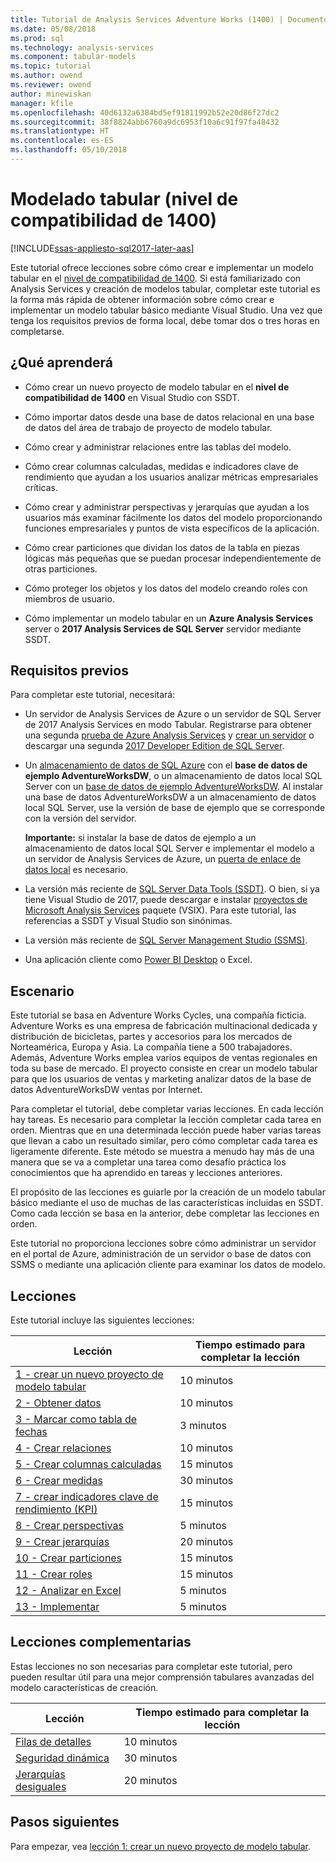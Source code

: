 ```yaml
---
title: Tutorial de Analysis Services Adventure Works (1400) | Documentos de Microsoft
ms.date: 05/08/2018
ms.prod: sql
ms.technology: analysis-services
ms.component: tabular-models
ms.topic: tutorial
ms.author: owend
ms.reviewer: owend
author: minewiskan
manager: kfile
ms.openlocfilehash: 40d6132a6384bd5ef91811992b52e20d86f27dc2
ms.sourcegitcommit: 38f8824abb6760a9dc6953f10a6c91f97fa48432
ms.translationtype: HT
ms.contentlocale: es-ES
ms.lasthandoff: 05/10/2018
---
```

# <a name="tabular-modeling-1400-compatibility-level"></a>Modelado tabular (nivel de compatibilidad de 1400)

[!INCLUDE[ssas-appliesto-sql2017-later-aas](../../includes/ssas-appliesto-sql2017-later-aas.md)]

Este tutorial ofrece lecciones sobre cómo crear e implementar un modelo tabular en el [nivel de compatibilidad de 1400](../tabular-models/compatibility-level-for-tabular-models-in-analysis-services.md). Si está familiarizado con Analysis Services y creación de modelos tabular, completar este tutorial es la forma más rápida de obtener información sobre cómo crear e implementar un modelo tabular básico mediante Visual Studio. Una vez que tenga los requisitos previos de forma local, debe tomar dos o tres horas en completarse.  
  
## <a name="what-you-learn"></a>¿Qué aprenderá   
  
-   Cómo crear un nuevo proyecto de modelo tabular en el **nivel de compatibilidad de 1400** en Visual Studio con SSDT.
  
-   Cómo importar datos desde una base de datos relacional en una base de datos del área de trabajo de proyecto de modelo tabular.  
  
-   Cómo crear y administrar relaciones entre las tablas del modelo.  
  
-   Cómo crear columnas calculadas, medidas e indicadores clave de rendimiento que ayudan a los usuarios analizar métricas empresariales críticas.  
  
-   Cómo crear y administrar perspectivas y jerarquías que ayudan a los usuarios más examinar fácilmente los datos del modelo proporcionando funciones empresariales y puntos de vista específicos de la aplicación.  
  
-   Cómo crear particiones que dividan los datos de la tabla en piezas lógicas más pequeñas que se puedan procesar independientemente de otras particiones.  
  
-   Cómo proteger los objetos y los datos del modelo creando roles con miembros de usuario.  
  
-   Cómo implementar un modelo tabular en un **Azure Analysis Services** server o **2017 Analysis Services de SQL Server** servidor mediante SSDT.  
  
## <a name="prerequisites"></a>Requisitos previos  

Para completar este tutorial, necesitará:  
  
-   Un servidor de Analysis Services de Azure o un servidor de SQL Server de 2017 Analysis Services en modo Tabular. Registrarse para obtener una segunda [prueba de Azure Analysis Services](https://azure.microsoft.com/services/analysis-services/) y [crear un servidor](https://docs.microsoft.com/azure/analysis-services/analysis-services-create-server) o descargar una segunda [2017 Developer Edition de SQL Server](https://www.microsoft.com/sql-server/sql-server-downloads).

-   Un [almacenamiento de datos de SQL Azure](https://docs.microsoft.com/azure/sql-data-warehouse/create-data-warehouse-portal) con el **base de datos de ejemplo AdventureWorksDW**, o un almacenamiento de datos local SQL Server con un [base de datos de ejemplo AdventureWorksDW](https://github.com/Microsoft/sql-server-samples/releases/tag/adventureworks). Al instalar una base de datos AdventureWorksDW a un almacenamiento de datos local SQL Server, use la versión de base de ejemplo que se corresponde con la versión del servidor. 

    **Importante:** si instalar la base de datos de ejemplo a un almacenamiento de datos local SQL Server e implementar el modelo a un servidor de Analysis Services de Azure, un [puerta de enlace de datos local](https://docs.microsoft.com/azure/analysis-services/analysis-services-gateway) es necesario.

-   La versión más reciente de [SQL Server Data Tools (SSDT)](https://msdn.microsoft.com/library/mt204009.aspx). O bien, si ya tiene Visual Studio de 2017, puede descargar e instalar [proyectos de Microsoft Analysis Services](https://marketplace.visualstudio.com/items?itemName=ProBITools.MicrosoftAnalysisServicesModelingProjects) paquete (VSIX). Para este tutorial, las referencias a SSDT y Visual Studio son sinónimas. 

-   La versión más reciente de [SQL Server Management Studio (SSMS)](https://docs.microsoft.com/sql/ssms/download-sql-server-management-studio-ssms).    

-   Una aplicación cliente como [Power BI Desktop](https://powerbi.microsoft.com/desktop/) o Excel. 

## <a name="scenario"></a>Escenario  

Este tutorial se basa en Adventure Works Cycles, una compañía ficticia. Adventure Works es una empresa de fabricación multinacional dedicada y distribución de bicicletas, partes y accesorios para los mercados de Norteamérica, Europa y Asia. La compañía tiene a 500 trabajadores. Además, Adventure Works emplea varios equipos de ventas regionales en toda su base de mercado. El proyecto consiste en crear un modelo tabular para que los usuarios de ventas y marketing analizar datos de la base de datos AdventureWorksDW ventas por Internet.  
  
Para completar el tutorial, debe completar varias lecciones. En cada lección hay tareas. Es necesario para completar la lección completar cada tarea en orden. Mientras que en una determinada lección puede haber varias tareas que llevan a cabo un resultado similar, pero cómo completar cada tarea es ligeramente diferente. Este método se muestra a menudo hay más de una manera que se va a completar una tarea como desafío práctica los conocimientos que ha aprendido en tareas y lecciones anteriores.  
  
El propósito de las lecciones es guiarle por la creación de un modelo tabular básico mediante el uso de muchas de las características incluidas en SSDT. Como cada lección se basa en la anterior, debe completar las lecciones en orden.
  
Este tutorial no proporciona lecciones sobre cómo administrar un servidor en el portal de Azure, administración de un servidor o base de datos con SSMS o mediante una aplicación cliente para examinar los datos de modelo. 


## <a name="lessons"></a>Lecciones  

Este tutorial incluye las siguientes lecciones:  
  
|Lección|Tiempo estimado para completar la lección|  
|----------|------------------------------|  
|[1 - crear un nuevo proyecto de modelo tabular](../tutorial-tabular-1400/as-lesson-1-create-a-new-tabular-model-project.md)|10 minutos|  
|[2 - Obtener datos](../tutorial-tabular-1400/as-lesson-2-get-data.md)|10 minutos|  
|[3 - Marcar como tabla de fechas](../tutorial-tabular-1400/as-lesson-3-mark-as-date-table.md)|3 minutos|  
|[4 - Crear relaciones](../tutorial-tabular-1400/as-lesson-4-create-relationships.md)|10 minutos|  
|[5 - Crear columnas calculadas](../tutorial-tabular-1400/as-lesson-5-create-calculated-columns.md)|15 minutos|
|[6 - Crear medidas](../tutorial-tabular-1400/as-lesson-6-create-measures.md)|30 minutos|  
|[7 - crear indicadores clave de rendimiento (KPI)](../tutorial-tabular-1400/as-lesson-7-create-key-performance-indicators.md)|15 minutos|  
|[8 - Crear perspectivas](../tutorial-tabular-1400/as-lesson-8-create-perspectives.md)|5 minutos|  
|[9 - Crear jerarquías](../tutorial-tabular-1400/as-lesson-9-create-hierarchies.md)|20 minutos|  
|[10 - Crear particiones](../tutorial-tabular-1400/as-lesson-10-create-partitions.md)|15 minutos|  
|[11 - Crear roles](../tutorial-tabular-1400/as-lesson-11-create-roles.md)|15 minutos|  
|[12 - Analizar en Excel](../tutorial-tabular-1400/as-lesson-12-analyze-in-excel.md)|5 minutos| 
|[13 - Implementar](../tutorial-tabular-1400/as-lesson-13-deploy.md)|5 minutos|  
  
## <a name="supplemental-lessons"></a>Lecciones complementarias  

Estas lecciones no son necesarias para completar este tutorial, pero pueden resultar útil para una mejor comprensión tabulares avanzadas del modelo características de creación.  
  
|Lección|Tiempo estimado para completar la lección|  
|----------|------------------------------|  
|[Filas de detalles](../tutorial-tabular-1400/as-supplemental-lesson-detail-rows.md)|10 minutos|
|[Seguridad dinámica](../tutorial-tabular-1400/as-supplemental-lesson-dynamic-security.md)|30 minutos|
|[Jerarquías desiguales](../tutorial-tabular-1400/as-supplemental-lesson-ragged-hierarchies.md)|20 minutos| 

  
## <a name="next-steps"></a>Pasos siguientes  

Para empezar, vea [lección 1: crear un nuevo proyecto de modelo tabular](../tutorial-tabular-1400/as-lesson-1-create-a-new-tabular-model-project.md).  
  
  
  

